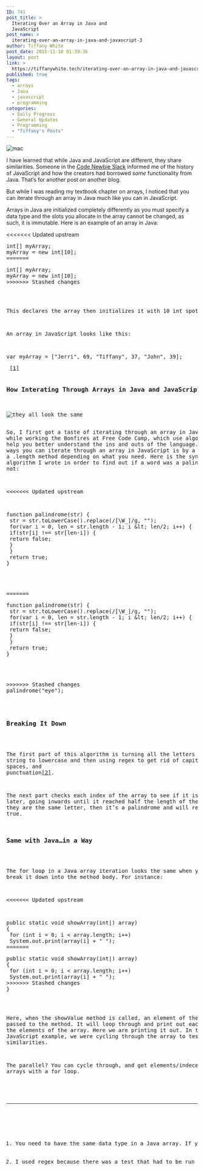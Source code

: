 ```yaml
---
ID: 741
post_title: >
  Iterating Over an Array in Java and
  JavaScript
post_name: >
  iterating-over-an-array-in-java-and-javascript-3
author: Tiffany White
post_date: 2015-11-18 01:39:36
layout: post
link: >
  https://tiffanywhite.tech/iterating-over-an-array-in-java-and-javascript-3/
published: true
tags:
  - arrays
  - Java
  - javascript
  - programming
categories:
  - Daily Progress
  - General Updates
  - Programming
  - "Tiffany's Posts"
---
```

<img class="aligncenter" src="http://helloburgh.me/wp-content/uploads/2015/11/wpid-FSPLFPQBCZ_1.jpg" alt="mac" />

I have learned that while Java and JavaScript are different, they share similarities. Someone in the <a href="https://codenewbie.typeform.com/to/uwsWlZ">Code Newbie Slack</a> informed me of the history of JavaScript and how the creators had borrowed <em>some</em> functionality from Java. That’s for another post on another blog.

But while I was reading my textbook chapter on arrays, I noticed that you can iterate through an array in Java much like you can in JavaScript.

Arrays in Java are initialized completely differently as you must specify a data type and the slots you allocate in the array cannot be changed, as such, it is immutable. Here is an example of an array in Java:

<<<<<<< Updated upstream
<pre class="lang:java decode:1 " >int[] myArray;
myArray = new int[10];
=======
<pre class="lang:java decode:1 " >int[] myArray;
myArray = new int[10];
>>>>>>> Stashed changes
</pre>

This declares the array then initializes it with 10 int spots.

An array in JavaScript looks like this:

<pre class="lang:javascript decode:1 " >var myArray = [&quot;Jerri&quot;, 69, &quot;Tiffany&quot;, 37, &quot;John&quot;, 39];</pre> <a id="fnref-1" class="footnote" title="see footnote" href="#fn-1">[1]</a>

<h3>How Interating Through Arrays in Java and JavaScript Are Similar</h3>

<img src="http://helloburgh.me/wp-content/uploads/2015/11/wpid-11068139233_3a67bc9431_k.jpg" alt="they_all_look_the_same" />

So, I first got a taste of iterating through an array in JavaScript while working the Bonfires at Free Code Camp, which use algorithms to help you better understand the ins and outs of the language. One of the ways you can iterate through an array in JavaScript is by a for loop and a .length method depending on what you need. Here is the syntax of an algorithm I wrote in order to find out if a word was a palindrome or not:

<<<<<<< Updated upstream
<pre class="lang:javascript decode:1 " >function palindrome(str) {
 str = str.toLowerCase().replace(/[\W_]/g, &quot;&quot;);
 for(var i = 0, len = str.length - 1; i &amp;lt; len/2; i++) {
 if(str[i] !== str[len-i]) {
 return false;
 }
 }
 return true;
}




=======
<pre class="lang:javascript decode:1 " >function palindrome(str) {
 str = str.toLowerCase().replace(/[\W_]/g, &quot;&quot;);
 for(var i = 0, len = str.length - 1; i &amp;lt; len/2; i++) {
 if(str[i] !== str[len-i]) {
 return false;
 }
 }
 return true;
}




>>>>>>> Stashed changes
palindrome(&quot;eye&quot;);</pre>

<h3>Breaking It Down</h3>

The first part of this algorithm is turning all the letters in the string to lowercase and then using regex to get rid of capital letters, spaces, and punctuation<a id="fnref-2" class="footnote" title="see footnote" href="#fn-2">[2]</a>.

The next part checks each index of the array to see if it is the same later, going inwards until it reached half the length of the array. If they are the same letter, then it’s a palindrome and will return true.

<h3>Same with Java…in a Way</h3>

The for loop in a Java array iteration looks the same when you just break it down into the method body. For instance:

<<<<<<< Updated upstream
<pre class="lang:java decode:1 " >public static void showArray(int|) array)
{
 for (int i = 0; i &lt; array.length; i++)
 System.out.print(array(i] + &quot; &quot;);
=======
<pre class="lang:java decode:1 " >public static void showArray(int|) array)
{
 for (int i = 0; i &lt; array.length; i++)
 System.out.print(array(i] + &quot; &quot;);
>>>>>>> Stashed changes
}</pre>

Here, when the showValue method is called, an element of the array is passed to the method. It will loop through and print out each value of the elements of the array. Here we are printing it out. In the JavaScript example, we were cycling through the array to test for similarities.

The parallel? You can cycle through, and get elements/indeces of arrays with a for loop.

<div class="footnotes">

<hr />

<ol>
    <li id="fn-1">You need to have the same data type in a Java array. If you look at the JavaScript array, I have number data types and strings. In the Java example I have 10 ints, which are numbers up to 2<sup>31</sup>–1. Can’t mix data types in Java arrays. <a class="reversefootnote" title="return to article" href="#fnref-1"> ↩</a></li>
    <li id="fn-2">I used regex because there was a test that had to be run that included numbers and odd punctuation that had to return false. <a class="reversefootnote" title="return to article" href="#fnref-2"> ↩</a></li>
</ol>
</div>